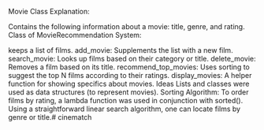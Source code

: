 Movie Class Explanation:

Contains the following information about a movie: title, genre, and rating. Class of MovieRecommendation System:


keeps a list of films. add_movie: Supplements the list with a new film. search_movie: Looks up films based on their category or title. delete_movie: Removes a film based on its title. recommend_top_movies: Uses sorting to suggest the top N films according to their ratings. display_movies: A helper function for showing specifics about movies. Ideas Lists and classes were used as data structures (to represent movies). Sorting Algorithm: To order films by rating, a lambda function was used in conjunction with sorted(). Using a straightforward linear search algorithm, one can locate films by genre or title.# cinematch
